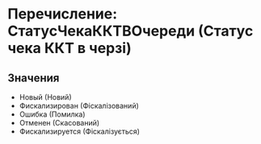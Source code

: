 ﻿# Перечисление: СтатусЧекаККТВОчереди (Статус чека ККТ в черзі)

## Значения

- Новый (Новий)
- Фискализирован (Фіскалізований)
- Ошибка (Помилка)
- Отменен (Скасований)
- Фискализируется (Фіскалізується)

